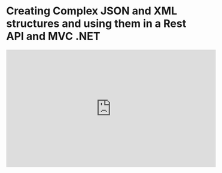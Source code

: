 ﻿# Creating Complex JSON and XML structures and using them in a Rest API and MVC .NET

<iframe width="560" height="315" src="https://www.youtube.com/embed/5imnY-Y-qSg" frameborder="0" allow="autoplay; encrypted-media" allowfullscreen></iframe>